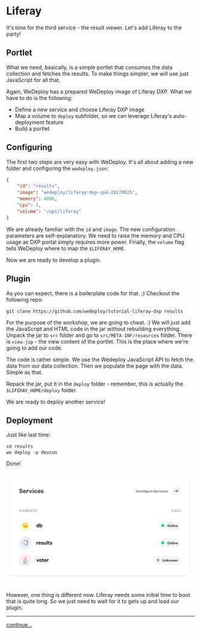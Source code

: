 # Liferay

It's time for the third service - the result viewer. Let's add Liferay to the party!

## Portlet

What we need, basically, is a simple portlet that consumes the data collection and fetches the results. To make things simpler, we will use just JavaScript for all that.

Again, WeDeploy has a prepared WeDeploy image of Liferay DXP. What we have to do is the following:

+ Define a new service and choose Liferay DXP image
+ Map a volume to `deploy` subfolder, so we can leverage Liferay's auto-deployment feature
+ Build a portlet

## Configuring

The first two steps are very easy with WeDeploy. It's all about adding a new folder and configuring the `wedeploy.json`:

```json
{
	"id": "results",
	"image": "wedeploy/liferay:dxp-sp4-20170825",
	"memory": 4096,
	"cpu": 3,
	"volume": "/opt/liferay"
}
```

We are already familiar with the `id` and `image`. The new configuration parameters are self-explanatory. We need to raise the memory and CPU usage as DXP portal simply requires more power. Finally, the `volume` flag tells WeDeploy where to map the `$LIFERAY_HOME`.

Now we are ready to develop a plugin.

## Plugin

As you can expect, there is a boilerplate code for that. ;) Checkout the following repo:

```shell
git clone https://github.com/wedeploy/tutorial-liferay-dxp results
```

For the purpose of the workshop, we are going to cheat. :) We will just add the JavaScript and HTML code in the jar without rebuilding everything. Unpack the jar to `src` folder and go to `src/META-INF/resources` folder. There is `view.jsp` - the view content of the portlet. This is the place where we're going to add our code.

The code is rather simple. We use the Wedeploy JavaScript API to fetch the data from our data collection. Then we populate the page with the data. Simple as that.

Repack the jar, put it in the `deploy` folder - remember, this is actually the `$LIFERAY_HOME/deploy` folder.

We are ready to deploy another service!

## Deployment

Just like last time:

```shell
cd results
we deploy -p devcon
```

Done!

![](gfx/05-services.png)

However, one thing is different now. Liferay needs some initial time to boot that is quite long. So we just need to wait for it to gets up and load our plugin.

---

[continue...](06-the-end.md)
